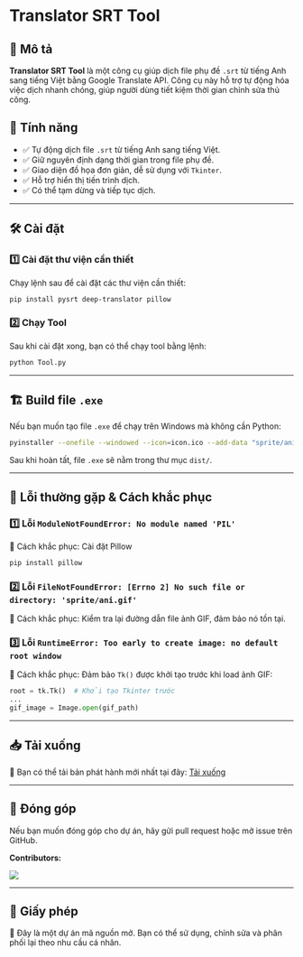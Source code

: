 # Translator SRT Tool

## 📌 Mô tả

**Translator SRT Tool** là một công cụ giúp dịch file phụ đề `.srt` từ tiếng Anh sang tiếng Việt bằng Google Translate API. Công cụ này hỗ trợ tự động hóa việc dịch nhanh chóng, giúp người dùng tiết kiệm thời gian chỉnh sửa thủ công.

## 🚀 Tính năng

- ✅ Tự động dịch file `.srt` từ tiếng Anh sang tiếng Việt.
- ✅ Giữ nguyên định dạng thời gian trong file phụ đề.
- ✅ Giao diện đồ họa đơn giản, dễ sử dụng với `Tkinter`.
- ✅ Hỗ trợ hiển thị tiến trình dịch.
- ✅ Có thể tạm dừng và tiếp tục dịch.

---

## 🛠 Cài đặt

### 1️⃣ Cài đặt thư viện cần thiết

Chạy lệnh sau để cài đặt các thư viện cần thiết:

```bash
pip install pysrt deep-translator pillow
```

### 2️⃣ Chạy Tool

Sau khi cài đặt xong, bạn có thể chạy tool bằng lệnh:

```bash
python Tool.py
```

---

## 🏗 Build file `.exe`

Nếu bạn muốn tạo file `.exe` để chạy trên Windows mà không cần Python:

```bash
pyinstaller --onefile --windowed --icon=icon.ico --add-data "sprite/ani.gif;sprite/" Tool.py
```

Sau khi hoàn tất, file `.exe` sẽ nằm trong thư mục `dist/`.

---

## 🔧 Lỗi thường gặp & Cách khắc phục

### 1️⃣ **Lỗi** `ModuleNotFoundError: No module named 'PIL'`

🔹 Cách khắc phục: Cài đặt Pillow

```bash
pip install pillow
```

### 2️⃣ **Lỗi** `FileNotFoundError: [Errno 2] No such file or directory: 'sprite/ani.gif'`

🔹 Cách khắc phục: Kiểm tra lại đường dẫn file ảnh GIF, đảm bảo nó tồn tại.

### 3️⃣ **Lỗi**  `RuntimeError: Too early to create image: no default root window`

🔹 Cách khắc phục: Đảm bảo `Tk()` được khởi tạo trước khi load ảnh GIF:

```python
root = tk.Tk()  # Khởi tạo Tkinter trước
...
gif_image = Image.open(gif_path)
```

---

## 📥 Tải xuống

🔹 Bạn có thể tải bản phát hành mới nhất tại đây: [Tải xuống](https://github.com/NhomNhem/TranslatorSrtTool/releases/tag/Tool)

---

## 🤝 Đóng góp

Nếu bạn muốn đóng góp cho dự án, hãy gửi pull request hoặc mở issue trên GitHub.

**Contributors:**

<a href="https://github.com/NhomNhem/TranslatorSrtTool/graphs/contributors">
  <img src="https://contrib.rocks/image?repo=NhomNhem/TranslatorSrtTool" />
</a>

---

## 📜 Giấy phép

🔹 Đây là một dự án mã nguồn mở. Bạn có thể sử dụng, chỉnh sửa và phân phối lại theo nhu cầu cá nhân.




